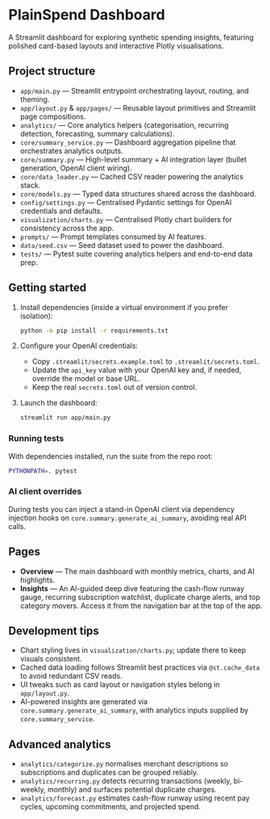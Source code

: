 # PlainSpend Dashboard

A Streamlit dashboard for exploring synthetic spending insights, featuring polished card-based layouts and interactive Plotly visualisations.

## Project structure

- `app/main.py` — Streamlit entrypoint orchestrating layout, routing, and theming.
- `app/layout.py` & `app/pages/` — Reusable layout primitives and Streamlit page compositions.
- `analytics/` — Core analytics helpers (categorisation, recurring detection, forecasting, summary calculations).
- `core/summary_service.py` — Dashboard aggregation pipeline that orchestrates analytics outputs.
- `core/summary.py` — High-level summary + AI integration layer (bullet generation, OpenAI client wiring).
- `core/data_loader.py` — Cached CSV reader powering the analytics stack.
- `core/models.py` — Typed data structures shared across the dashboard.
- `config/settings.py` — Centralised Pydantic settings for OpenAI credentials and defaults.
- `visualization/charts.py` — Centralised Plotly chart builders for consistency across the app.
- `prompts/` — Prompt templates consumed by AI features.
- `data/seed.csv` — Seed dataset used to power the dashboard.
- `tests/` — Pytest suite covering analytics helpers and end-to-end data prep.

## Getting started

1. Install dependencies (inside a virtual environment if you prefer isolation):

   ```bash
   python -m pip install -r requirements.txt
   ```

2. Configure your OpenAI credentials:

   - Copy `.streamlit/secrets.example.toml` to `.streamlit/secrets.toml`.
   - Update the `api_key` value with your OpenAI key and, if needed, override the model or base URL.
   - Keep the real `secrets.toml` out of version control.

3. Launch the dashboard:

   ```bash
   streamlit run app/main.py
   ```

### Running tests

With dependencies installed, run the suite from the repo root:

```bash
PYTHONPATH=. pytest
```

### AI client overrides

During tests you can inject a stand-in OpenAI client via dependency injection hooks on `core.summary.generate_ai_summary`, avoiding real API calls.

## Pages

- **Overview** — The main dashboard with monthly metrics, charts, and AI highlights.
- **Insights** — An AI-guided deep dive featuring the cash-flow runway gauge, recurring subscription watchlist, duplicate charge alerts, and top category movers. Access it from the navigation bar at the top of the app.

## Development tips

- Chart styling lives in `visualization/charts.py`; update there to keep visuals consistent.
- Cached data loading follows Streamlit best practices via `@st.cache_data` to avoid redundant CSV reads.
- UI tweaks such as card layout or navigation styles belong in `app/layout.py`.
- AI-powered insights are generated via `core.summary.generate_ai_summary`, with analytics inputs supplied by `core.summary_service`.

## Advanced analytics

- `analytics/categorize.py` normalises merchant descriptions so subscriptions and duplicates can be grouped reliably.
- `analytics/recurring.py` detects recurring transactions (weekly, bi-weekly, monthly) and surfaces potential duplicate charges.
- `analytics/forecast.py` estimates cash-flow runway using recent pay cycles, upcoming commitments, and projected spend.
